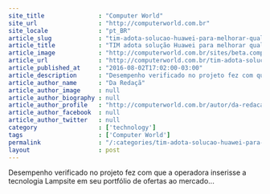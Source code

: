 ```yaml
---
site_title               : "Computer World"
site_url                 : "http://computerworld.com.br"
site_locale              : "pt_BR"
article_slug             : "tim-adota-solucao-huawei-para-melhorar-qualidade-de-cobertura-indoor"
article_title            : "TIM adota solução Huawei para melhorar qualidade de cobertura indoor"
article_image            : "http://computerworld.com.br/sites/beta.computerworld.com.br/files/news_articles/velocidade_internet_wifi.jpg"
article_url              : "http://computerworld.com.br/tim-adota-solucao-huawei-para-melhorar-qualidade-de-conexao-indoor"
article_published_at     : "2016-08-02T17:02:00-03:00"
article_description      : "Desempenho verificado no projeto fez com que a operadora inserisse a tecnologia Lampsite em seu portfólio de ofertas ao mercado..."
article_author_name      : "Da Redaçã"
article_author_image     : null
article_author_biography : null
article_author_profile   : "http://computerworld.com.br/autor/da-redacao"
article_author_facebook  : null
article_author_twitter   : null
category                 : ['technology']
tags                     : ['Computer World']
permalink                : "/:categories/tim-adota-solucao-huawei-para-melhorar-qualidade-de-cobertura-indoor/"
layout                   : post
---
```


Desempenho verificado no projeto fez com que a operadora inserisse a tecnologia Lampsite em seu portfólio de ofertas ao mercado...
